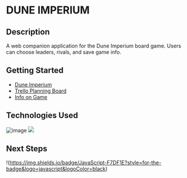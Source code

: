# DUNE IMPERIUM

## Description

A web companion application for the Dune Imperium board game.  Users can choose leaders, rivals, and save game info.

## Getting Started
- [Dune Imperium](https://dune-imperium-tts.herokuapp.com)
- [Trello Planning Board](https://trello.com/b/NyJiup2i/project-4-dune-imperium)
- [Info on Game](https://www.direwolfdigital.com/dune-imperium/)

## Technologies Used
![image]({https://img.shields.io/badge/JavaScript-323330?style=for-the-badge&logo=javascript&logoColor=F7DF1E})
<img src="{https://img.shields.io/badge/JavaScript-323330?style=for-the-badge&logo=javascript&logoColor=F7DF1E}" />

## Next Steps

!(https://img.shields.io/badge/JavaScript-F7DF1E?style=for-the-badge&logo=javascript&logoColor=black)